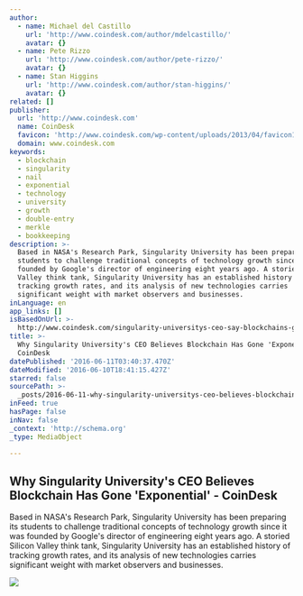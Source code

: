 ```yaml
---
author:
  - name: Michael del Castillo
    url: 'http://www.coindesk.com/author/mdelcastillo/'
    avatar: {}
  - name: Pete Rizzo
    url: 'http://www.coindesk.com/author/pete-rizzo/'
    avatar: {}
  - name: Stan Higgins
    url: 'http://www.coindesk.com/author/stan-higgins/'
    avatar: {}
related: []
publisher:
  url: 'http://www.coindesk.com'
  name: CoinDesk
  favicon: 'http://www.coindesk.com/wp-content/uploads/2013/04/favicon1.ico?4d1c37'
  domain: www.coindesk.com
keywords:
  - blockchain
  - singularity
  - nail
  - exponential
  - technology
  - university
  - growth
  - double-entry
  - merkle
  - bookkeeping
description: >-
  Based in NASA's Research Park, Singularity University has been preparing its
  students to challenge traditional concepts of technology growth since it was
  founded by Google's director of engineering eight years ago. A storied Silicon
  Valley think tank, Singularity University has an established history of
  tracking growth rates, and its analysis of new technologies carries
  significant weight with market observers and businesses.
inLanguage: en
app_links: []
isBasedOnUrl: >-
  http://www.coindesk.com/singularity-universitys-ceo-say-blockchains-gone-exponential/
title: >-
  Why Singularity University's CEO Believes Blockchain Has Gone 'Exponential' -
  CoinDesk
datePublished: '2016-06-11T03:40:37.470Z'
dateModified: '2016-06-10T18:41:15.427Z'
starred: false
sourcePath: >-
  _posts/2016-06-11-why-singularity-universitys-ceo-believes-blockchain-has-gon.md
inFeed: true
hasPage: false
inNav: false
_context: 'http://schema.org'
_type: MediaObject

---
```

<article style=""><h1>Why Singularity University's CEO Believes Blockchain Has Gone 'Exponential' - CoinDesk</h1><p>Based in NASA's Research Park, Singularity University has been preparing its students to challenge traditional concepts of technology growth since it was founded by Google's director of engineering eight years ago. A storied Silicon Valley think tank, Singularity University has an established history of tracking growth rates, and its analysis of new technologies carries significant weight with market observers and businesses.</p><img src="http://media.coindesk.com/2016/06/26917231863_2e529ea0a7_b.jpg" /></article>